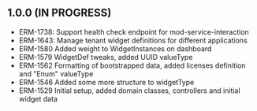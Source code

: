## 1.0.0 (IN PROGRESS)
* ERM-1738: Support health check endpoint for mod-service-interaction
* ERM-1643: Manage tenant widget definitions for different applications
* ERM-1580 Added weight to WidgetInstances on dashboard
* ERM-1579 WidgetDef tweaks, added UUID valueType
* ERM-1562 Formatting of bootstrapped data, added licenses definition and "Enum" valueType
* ERM-1546 Added some more structure to widgetType
* ERM-1529 Initial setup, added domain classes, controllers and initial widget data